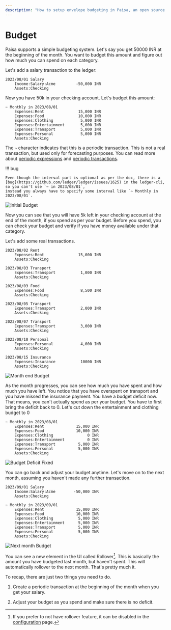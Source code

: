 ```yaml
---
description: "How to setup envelope budgeting in Paisa, an open source personal finance manager"
---
```



# Budget

Paisa supports a simple budgeting system. Let's say you get 50000 INR
at the beginning of the month. You want to budget this amount and
figure out how much you can spend on each category.

Let's add a salary transaction to the ledger:

```ledger
2023/08/01 Salary
    Income:Salary:Acme         -50,000 INR
    Assets:Checking
```

Now you have 50k in your checking account. Let's budget this amount:

```ledger
~ Monthly in 2023/08/01
    Expenses:Rent               15,000 INR
    Expenses:Food               10,000 INR
    Expenses:Clothing            5,000 INR
    Expenses:Entertainment       5,000 INR
    Expenses:Transport           5,000 INR
    Expenses:Personal            5,000 INR
    Assets:Checking
```

The `~` character indicates that this is a periodic transaction. This
is not a real transaction, but used only for forecasting purposes. You
can read more about [periodic expressions](https://ledger-cli.org/doc/ledger3.html#Period-Expressions) and [periodic transactions](https://ledger-cli.org/doc/ledger3.html#Budgeting-and-Forecasting).

!!! bug

    Even though the interval part is optional as per the doc, there is a
    [bug](https://github.com/ledger/ledger/issues/1625) in the ledger-cli, so you can't use `~ in 2023/08/01`,
    instead you always have to specify some interval like `~ Monthly in 2023/08/01`.

![Initial Budget](../images/budget-1.png)

Now you can see that you will have 5k left in your checking account at
the end of the month, if you spend as per your budget. Before you
spend, you can check your budget and verify if you have money
available under that category.

Let's add some real transactions.

```ledger
2023/08/02 Rent
    Expenses:Rent               15,000 INR
    Assets:Checking

2023/08/03 Transport
    Expenses:Transport           1,000 INR
    Assets:Checking

2023/08/03 Food
    Expenses:Food                8,500 INR
    Assets:Checking

2023/08/05 Transport
    Expenses:Transport           2,000 INR
    Assets:Checking

2023/08/07 Transport
    Expenses:Transport           3,000 INR
    Assets:Checking

2023/08/10 Personal
    Expenses:Personal            4,000 INR
    Assets:Checking

2023/08/15 Insurance
    Expenses:Insurance           10000 INR
    Assets:Checking
```

![Month end Budget](../images/budget-2.png)

As the month progresses, you can see how much you have spent and how
much you have left. You notice that you have overspent on transport
and you have missed the insurance payment. You have a budget deficit
now. That means, you can't actually spend as per your budget. You have
to first bring the deficit back to 0. Let's cut down the entertainment
and clothing budget to 0

```ledger hl_lines="4-5"
~ Monthly in 2023/08/01
    Expenses:Rent              15,000 INR
    Expenses:Food              10,000 INR
    Expenses:Clothing               0 INR
    Expenses:Entertainment          0 INR
    Expenses:Transport          5,000 INR
    Expenses:Personal           5,000 INR
    Assets:Checking
```

![Budget Deficit Fixed](../images/budget-3.png)

You can go back and adjust your budget anytime. Let's move on to the
next month, assuming you haven't made any further transaction.

```ledger
2023/09/01 Salary
    Income:Salary:Acme        -50,000 INR
    Assets:Checking

~ Monthly in 2023/09/01
    Expenses:Rent              15,000 INR
    Expenses:Food              10,000 INR
    Expenses:Clothing           5,000 INR
    Expenses:Entertainment      5,000 INR
    Expenses:Transport          5,000 INR
    Expenses:Personal           5,000 INR
    Assets:Checking
```

![Next month Budget](../images/budget-4.png)

You can see a new element in the UI called Rollover[^1]. This is basically
the amount you have budgeted last month, but haven't spent. This will
automatically rollover to the next month. That's pretty much it.

To recap, there are just two things you need to do.

1) Create a periodic transaction at the beginning of the month when
you get your salary.

2) Adjust your budget as you spend and make sure there is no deficit.

[^1]: If you prefer to not have rollover feature, it can be disabled in the [configuration](../reference/config.md) page.
